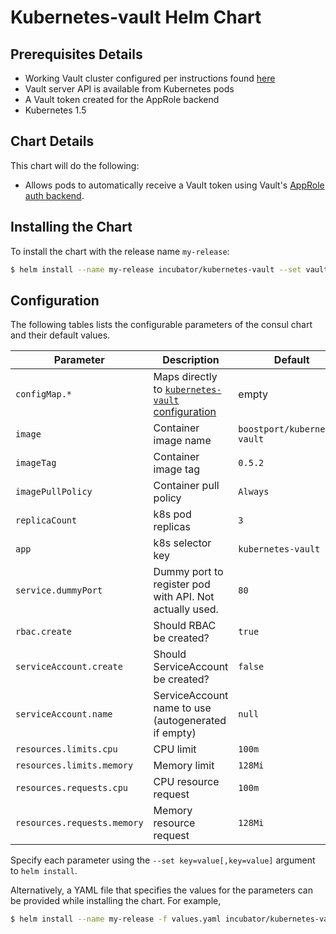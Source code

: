 # Kubernetes-vault Helm Chart

## Prerequisites Details
* Working Vault cluster configured per instructions found [here](https://github.com/Boostport/kubernetes-vault/blob/master/quick-start.md#22-set-up-the-root-certificate-authority)
* Vault server API is available from Kubernetes pods
* A Vault token created for the AppRole backend
* Kubernetes 1.5

## Chart Details
This chart will do the following:

* Allows pods to automatically receive a Vault token using Vault's [AppRole auth backend](https://www.vaultproject.io/docs/auth/approle.html).

## Installing the Chart

To install the chart with the release name `my-release`:

```bash
$ helm install --name my-release incubator/kubernetes-vault --set vault.address=$your_vault_server --set vault.token=$your_vault_token
```

## Configuration

The following tables lists the configurable parameters of the consul chart and their default values.

| Parameter                             | Description                                             | Default                                                    |
| --------------------------            | ----------------------------------                      | ---------------------------------------------------------- |
| `configMap.*`                         | Maps directly to [`kubernetes-vault` configuration](https://github.com/Boostport/kubernetes-vault#configuration) | empty |
| `image`                               | Container image name                                    | `boostport/kubernetes-vault`                               |
| `imageTag`                            | Container image tag                                     | `0.5.2`                                                    |
| `imagePullPolicy`                     | Container pull policy                                   | `Always`                                                   |
| `replicaCount`                        | k8s pod replicas                                        | `3`                                                        |
| `app`                                 | k8s selector key                                        | `kubernetes-vault`                                         |
| `service.dummyPort`                   | Dummy port to register pod with API. Not actually used. | `80`                                                       |
| `rbac.create`                         | Should RBAC be created?                                 | `true`                                                     |
| `serviceAccount.create`               | Should ServiceAccount be created?                       | `false`                                                    |
| `serviceAccount.name`                 | ServiceAccount name to use (autogenerated if empty)     | `null`                                                     |
| `resources.limits.cpu`                | CPU limit                                               | `100m`                                                     |
| `resources.limits.memory`             | Memory limit                                            | `128Mi`                                                    |
| `resources.requests.cpu`              | CPU resource request                                    | `100m`                                                     |
| `resources.requests.memory`           | Memory resource request                                 | `128Mi`                                                    |

Specify each parameter using the `--set key=value[,key=value]` argument to `helm install`.

Alternatively, a YAML file that specifies the values for the parameters can be provided while installing the chart. For example,

```bash
$ helm install --name my-release -f values.yaml incubator/kubernetes-vault
```
